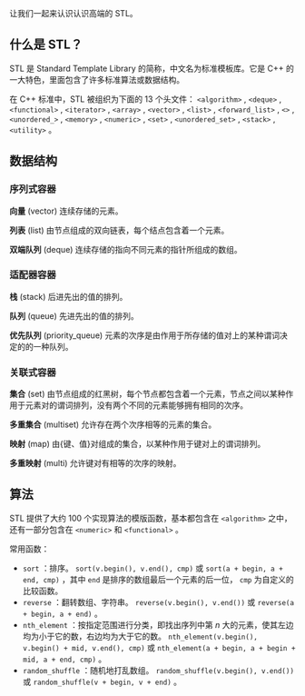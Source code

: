 让我们一起来认识认识高端的 STL。

## 什么是 STL？

STL 是 Standard Template Library 的简称，中文名为标准模板库。它是 C++ 的一大特色，里面包含了许多标准算法或数据结构。

在 C++ 标准中，STL 被组织为下面的 13 个头文件： `<algorithm>` , `<deque>` , `<functional>` , `<iterator>` , `<array>` , `<vector>` , `<list>` , `<forward_list>` , `<>` , `<unordered_>` , `<memory>` , `<numeric>` , `<set>` , `<unordered_set>` , `<stack>` , `<utility>` 。

## 数据结构

### 序列式容器

 **向量** (vector) 连续存储的元素。

 **列表** (list) 由节点组成的双向链表，每个结点包含着一个元素。

 **双端队列** (deque) 连续存储的指向不同元素的指针所组成的数组。

### 适配器容器

 **栈** (stack) 后进先出的值的排列。

 **队列** (queue) 先进先出的值的排列。

 **优先队列** (priority_queue) 元素的次序是由作用于所存储的值对上的某种谓词决定的的一种队列。

### 关联式容器

 **集合** (set) 由节点组成的红黑树，每个节点都包含着一个元素，节点之间以某种作用于元素对的谓词排列，没有两个不同的元素能够拥有相同的次序。

 **多重集合** (multiset) 允许存在两个次序相等的元素的集合。

 **映射** (map) 由{键、值}对组成的集合，以某种作用于键对上的谓词排列。

 **多重映射** (multi) 允许键对有相等的次序的映射。

## 算法

STL 提供了大约 100 个实现算法的模版函数，基本都包含在 `<algorithm>` 之中，还有一部分包含在 `<numeric>` 和 `<functional>` 。

常用函数：

-    `sort` ：排序。 `sort(v.begin(), v.end(), cmp)` 或 `sort(a + begin, a + end, cmp)` ，其中 `end` 是排序的数组最后一个元素的后一位， `cmp` 为自定义的比较函数。
-    `reverse` ：翻转数组、字符串。 `reverse(v.begin(), v.end())` 或 `reverse(a + begin, a + end)` 。
-    `nth_element` ：按指定范围进行分类，即找出序列中第 $n$ 大的元素，使其左边均为小于它的数，右边均为大于它的数。 `nth_element(v.begin(), v.begin() + mid, v.end(), cmp)` 或 `nth_element(a + begin, a + begin + mid, a + end, cmp)` 。
-    `random_shuffle` ：随机地打乱数组。 `random_shuffle(v.begin(), v.end())` 或 `random_shuffle(v + begin, v + end)` 。
